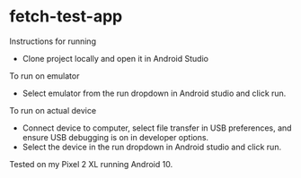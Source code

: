 # fetch-test-app

Instructions for running
- Clone project locally and open it in Android Studio

To run on emulator
- Select emulator from the run dropdown in Android studio and click run.

To run on actual device
- Connect device to computer, select file transfer in USB preferences, and ensure USB debugging is on in developer options. 
- Select the device in the run dropdown in Android studio and click run. 


Tested on my Pixel 2 XL running Android 10. 
